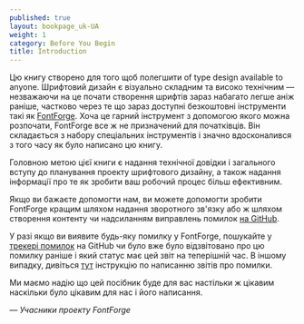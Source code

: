 ```yaml
---
published: true
layout: bookpage_uk-UA
weight: 1
category: Before You Begin
title: Introduction
---
```


Цю книгу створено для того щоб полегшити  of type design available to anyone. Шрифтовий дизайн
є візуально складним та високо технічним &mdash; незважаючи на це почати створення шрифтів зараз набагато 
легше аніж раніше, частково через те що зараз доступні безкоштовні інструменти такі як [FontForge]. 
Хоча це гарний інструмент з допомогою якого можна розпочати, FontForge все ж не призначений для початківців. 
Він складається з набору спеціальних інструментів і значно вдосконалився з того часу як було написано цю книгу.

Головною метою цієї книги є надання технічної довідки і загального вступу до планування проекту шрифтового дизайну, 
а також надання інформації про те як зробити ваш робочий процес більш ефективним.

Якщо ви бажаєте допомогти нам, ви можете допомогти зробити FontForge кращим шляхом надання зворотного зв&apos;язку 
або ж шляхом створення контенту чи надсиланням виправлень помилок [на GitHub].  

У разі якщо ви виявите будь-яку помилку у FontForge, пошукайте у [трекері помилок] на GitHub чи було вже було 
відзвітовано про цю помилку раніше і який статус має цей звіт на теперішній час. В іншому випадку, дивіться [тут][bug] 
інструкцію по написанню звітів про помилки.

Ми маємо надію що цей посібник буде для вас настільки ж цікавим наскільки було цікавим для нас і його написання.

*&mdash; Учасники проекту FontForge*

[FontForge]: http://fontforge.github.io/
[на GitHub]: https://github.com/fontforge/designwithfontforge.com/
[трекері помилок]: https://github.com/fontforge/fontforge/issues
[bug]: When_Things_Go_Wrong_With_Fontforge_Itself.html

